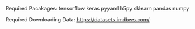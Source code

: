 Required Pacakages:
tensorflow
keras
pyyaml h5py
sklearn
pandas
numpy



Required Downloading Data:
https://datasets.imdbws.com/ 